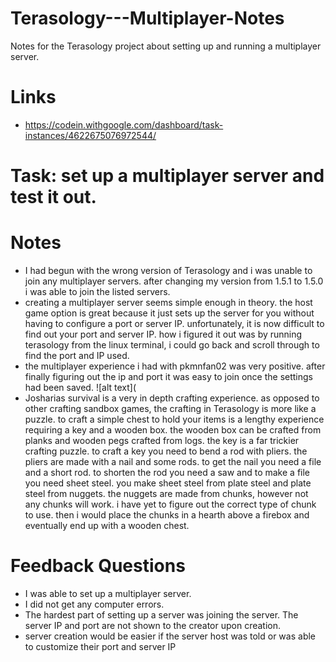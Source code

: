 # Terasology---Multiplayer-Notes
Notes for the Terasology project about setting up and running a multiplayer server.

# Links
  * https://codein.withgoogle.com/dashboard/task-instances/4622675076972544/
  
# Task: set up a multiplayer server and test it out.

# Notes
  * I had begun with the wrong version of Terasology and i was unable to join any multiplayer servers. after changing my version from 1.5.1 to 1.5.0 i was able to join the listed servers.
  * creating a multiplayer server seems simple enough in theory. the host game option is great because it just sets up the server for you without having to configure a port or server IP. unfortunately, it is now difficult to find out your port and server IP. how i figured it out was by running terasology from the linux terminal, i could go back and scroll through to find the port and IP used. 
  * the multiplayer experience i had with pkmnfan02 was very positive. after finally figuring out the ip and port it was easy to join once the settings had been saved.
  ![alt text](
  * Josharias survival is a very in depth crafting experience. as opposed to other crafting sandbox games, the crafting in Terasology is more like a puzzle. to craft a simple chest to hold your items is a lengthy experience requiring a key and a wooden box. the wooden box can be crafted from planks and wooden pegs crafted from logs. the key is a far trickier crafting puzzle. to craft a key you need to bend a rod with pliers. the pliers are made with a nail and some rods. to get the nail you need a file and a short rod. to shorten the rod you need a saw and to make a file you need sheet steel. you make sheet steel from plate steel and plate steel from nuggets. the nuggets are made from chunks, however not any chunks will work. i have yet to figure out the correct type of chunk to use. then i would place the chunks in a hearth above a firebox and eventually end up with a wooden chest. 
  
# Feedback Questions
 * I was able to set up a multiplayer server. 
 * I did not get any computer errors.
 * The hardest part of setting up a server was joining the server. The server IP and port are not shown to the creator upon creation.
 * server creation would be easier if the server host was told or was able to customize their port and server IP
